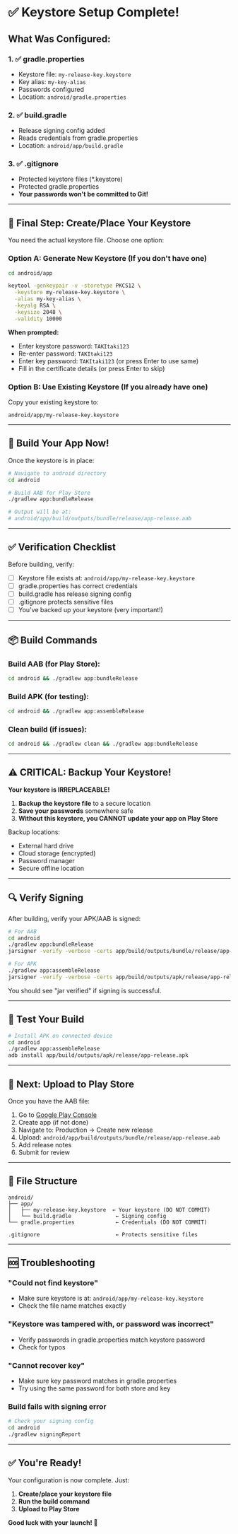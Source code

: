 # ✅ Keystore Setup Complete!

## What Was Configured:

### 1. ✅ gradle.properties
- Keystore file: `my-release-key.keystore`
- Key alias: `my-key-alias`
- Passwords configured
- Location: `android/gradle.properties`

### 2. ✅ build.gradle
- Release signing config added
- Reads credentials from gradle.properties
- Location: `android/app/build.gradle`

### 3. ✅ .gitignore
- Protected keystore files (*.keystore)
- Protected gradle.properties
- **Your passwords won't be committed to Git!**

---

## 🔐 Final Step: Create/Place Your Keystore

You need the actual keystore file. Choose one option:

### Option A: Generate New Keystore (If you don't have one)

```bash
cd android/app

keytool -genkeypair -v -storetype PKCS12 \
  -keystore my-release-key.keystore \
  -alias my-key-alias \
  -keyalg RSA \
  -keysize 2048 \
  -validity 10000
```

**When prompted:**
- Enter keystore password: `TAKItaki123`
- Re-enter password: `TAKItaki123`
- Enter key password: `TAKItaki123` (or press Enter to use same)
- Fill in the certificate details (or press Enter to skip)

### Option B: Use Existing Keystore (If you already have one)

Copy your existing keystore to:
```
android/app/my-release-key.keystore
```

---

## 🚀 Build Your App Now!

Once the keystore is in place:

```bash
# Navigate to android directory
cd android

# Build AAB for Play Store
./gradlew app:bundleRelease

# Output will be at:
# android/app/build/outputs/bundle/release/app-release.aab
```

---

## ✅ Verification Checklist

Before building, verify:

- [ ] Keystore file exists at: `android/app/my-release-key.keystore`
- [ ] gradle.properties has correct credentials
- [ ] build.gradle has release signing config
- [ ] .gitignore protects sensitive files
- [ ] You've backed up your keystore (very important!)

---

## 📦 Build Commands

### Build AAB (for Play Store):
```bash
cd android && ./gradlew app:bundleRelease
```

### Build APK (for testing):
```bash
cd android && ./gradlew app:assembleRelease
```

### Clean build (if issues):
```bash
cd android && ./gradlew clean && ./gradlew app:bundleRelease
```

---

## ⚠️ CRITICAL: Backup Your Keystore!

**Your keystore is IRREPLACEABLE!**

1. **Backup the keystore file** to a secure location
2. **Save your passwords** somewhere safe
3. **Without this keystore, you CANNOT update your app on Play Store**

Backup locations:
- External hard drive
- Cloud storage (encrypted)
- Password manager
- Secure offline location

---

## 🔍 Verify Signing

After building, verify your APK/AAB is signed:

```bash
# For AAB
cd android
./gradlew app:bundleRelease
jarsigner -verify -verbose -certs app/build/outputs/bundle/release/app-release.aab

# For APK
./gradlew app:assembleRelease
jarsigner -verify -verbose -certs app/build/outputs/apk/release/app-release.apk
```

You should see "jar verified" if signing is successful.

---

## 📱 Test Your Build

```bash
# Install APK on connected device
cd android
./gradlew app:assembleRelease
adb install app/build/outputs/apk/release/app-release.apk
```

---

## 🎯 Next: Upload to Play Store

Once you have the AAB file:

1. Go to [Google Play Console](https://play.google.com/console)
2. Create app (if not done)
3. Navigate to: Production → Create new release
4. Upload: `android/app/build/outputs/bundle/release/app-release.aab`
5. Add release notes
6. Submit for review

---

## 📄 File Structure

```
android/
├── app/
│   ├── my-release-key.keystore  ← Your keystore (DO NOT COMMIT)
│   └── build.gradle              ← Signing config
└── gradle.properties             ← Credentials (DO NOT COMMIT)

.gitignore                        ← Protects sensitive files
```

---

## 🆘 Troubleshooting

### "Could not find keystore"
- Make sure keystore is at: `android/app/my-release-key.keystore`
- Check the file name matches exactly

### "Keystore was tampered with, or password was incorrect"
- Verify passwords in gradle.properties match keystore password
- Check for typos

### "Cannot recover key"
- Make sure key password matches in gradle.properties
- Try using the same password for both store and key

### Build fails with signing error
```bash
# Check your signing config
cd android
./gradlew signingReport
```

---

## ✅ You're Ready!

Your configuration is now complete. Just:

1. **Create/place your keystore file**
2. **Run the build command**
3. **Upload to Play Store**

**Good luck with your launch! 🚀**
